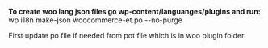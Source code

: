 **To create woo lang json files go wp-content/languanges/plugins and run:**
wp i18n make-json woocommerce-et.po --no-purge

First update po file if needed from pot file which is in woo plugin folder
